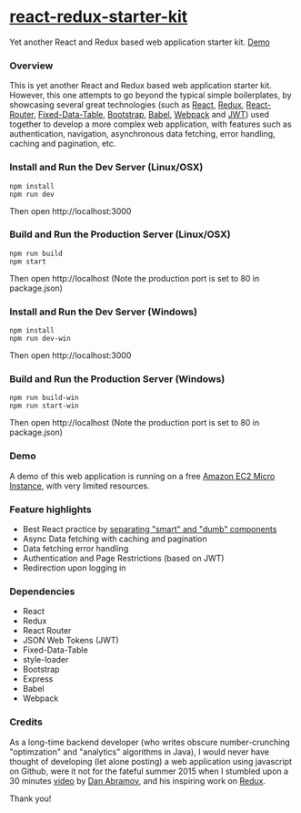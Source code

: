 # [react-redux-starter-kit](https://github.com/cloudmu/react-redux-starter-kit)

Yet another React and Redux based web application starter kit. [Demo](http://ec2-52-10-209-45.us-west-2.compute.amazonaws.com/)

### Overview

This is yet another React and Redux based web application starter kit. However, this one attempts to go beyond the typical simple boilerplates, by showcasing several great technologies (such as [React](https://github.com/facebook/react), [Redux](https://github.com/gaearon/redux), [React-Router](https://github.com/rackt/react-router), [Fixed-Data-Table](https://github.com/facebook/fixed-data-table), [Bootstrap](https://github.com/twbs/bootstrap), [Babel](http://babeljs.io), [Webpack](http://webpack.github.io) and [JWT](https://jwt.io)) used together to develop a more complex web application, with features such as authentication, navigation, asynchronous data fetching, error handling, caching and pagination, etc.

### Install and Run the Dev Server (Linux/OSX)

```
npm install
npm run dev
```
Then open http://localhost:3000

### Build and Run the Production Server (Linux/OSX)

```
npm run build
npm start
```
Then open http://localhost
(Note the production port is set to 80 in package.json)

### Install and Run the Dev Server (Windows)

```
npm install
npm run dev-win
```
Then open http://localhost:3000

### Build and Run the Production Server (Windows)

```
npm run build-win
npm run start-win
```
Then open http://localhost
(Note the production port is set to 80 in package.json)

### Demo
A demo of this web application is running on a free [Amazon EC2 Micro Instance](http://ec2-52-10-209-45.us-west-2.compute.amazonaws.com/), with very limited resources.


### Feature highlights

* Best React practice by [separating "smart" and "dumb" components](https://medium.com/@dan_abramov/smart-and-dumb-components-7ca2f9a7c7d0)
* Async Data fetching with caching and pagination
* Data fetching error handling
* Authentication and Page Restrictions (based on JWT)
* Redirection upon logging in

### Dependencies

* React
* Redux
* React Router
* JSON Web Tokens (JWT)
* Fixed-Data-Table
* style-loader
* Bootstrap
* Express
* Babel
* Webpack

### Credits

As a long-time backend developer (who writes obscure number-crunching "optimzation" and "analytics" algorithms in Java), I would never have thought of developing (let alone posting) a web application using javascript on Github, were it not for the fateful summer 2015 when I stumbled upon a 30 minutes [video](https://www.youtube.com/watch?v=xsSnOQynTHs) by [Dan Abramov](https://twitter.com/dan_abramov), and his inspiring work on [Redux](https://github.com/reactjs/redux).

Thank you!

